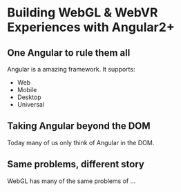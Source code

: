 # Building WebGL & WebVR Experiences with Angular2+

## One Angular to rule them all
Angular is a amazing framework. It supports:

- Web
- Mobile
- Desktop
- Universal

## Taking Angular beyond the DOM
Today many of us only think of Angular in the DOM.

## Same problems, different story
WebGL has many of the same problems of ...
